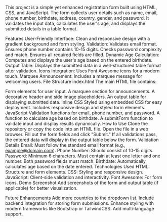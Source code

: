 This project is a simple yet enhanced registration form built using HTML, CSS, and JavaScript. The form collects user details such as name, email, phone number, birthdate, address, country, gender, and password. It validates the input data, calculates the user's age, and displays the submitted details in a table format.

Features
User-Friendly Interface: Clean and responsive design with a gradient background and form styling.
Validation:
Validates email format.
Ensures phone number contains 10-15 digits.
Checks password complexity and match.
Ensures all required fields are filled.
Dynamic Age Calculation: Computes and displays the user's age based on the entered birthdate.
Output Table: Displays the submitted data in a well-structured table format after validation.
Icons Integration: Uses Font Awesome icons for a modern touch.
Marquee Announcement: Includes a marquee message for welcoming users.
File Structure
index.html
The main HTML file contains:

Form elements for user input.
A marquee section for announcements.
A decorative header and side image placeholders.
An output table for displaying submitted data.
Inline CSS
Styled using embedded CSS for easy deployment.
Includes responsive design and styled form elements.
JavaScript
Validation functions for email, phone number, and password.
A function to calculate age based on birthdate.
A submitForm function to validate input and display results dynamically.
How to Use
Clone the repository or copy the code into an HTML file.
Open the file in a web browser.
Fill out the form fields and click "Submit."
If all validations pass, the entered data will display in the output table below the form.
Validation Details
Email: Must follow the standard email format (e.g., example@domain.com).
Phone Number: Should consist of 10-15 digits.
Password:
Minimum 6 characters.
Must contain at least one letter and one number.
Both password fields must match.
Birthdate: Automatically calculates age based on the date entered.
Technologies Used
HTML: Structure and form elements.
CSS: Styling and responsive design.
JavaScript: Client-side validation and interactivity.
Font Awesome: For form icons.
Demo Screenshot
Add screenshots of the form and output table (if applicable) for better visualization.

Future Enhancements
Add more countries to the dropdown list.
Include backend integration for storing form submissions.
Enhance styling with modern frameworks like Bootstrap or TailwindCSS.
Add multi-language support.

